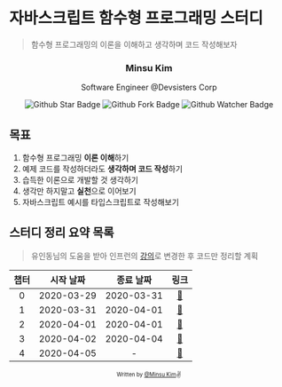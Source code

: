 # 자바스크립트 함수형 프로그래밍 스터디

> 함수형 프로그래밍의 이론을 이해하고 생각하며 코드 작성해보자

<div align="center">

<h3>Minsu Kim</h3>
<p>Software Engineer @Devsisters Corp</p>

![Github Star Badge](https://img.shields.io/github/stars/yesmad-coders/functional-programming-study?style=social) ![Github Fork Badge](https://img.shields.io/github/forks/yesmad-coders/functional-programming-study?style=social) ![Github Watcher Badge](https://img.shields.io/github/watchers/yesmad-coders/functional-programming-study?style=social)

</div>

## 목표

1. 함수형 프로그래밍 **이론 이해**하기
2. 예제 코드를 작성하더라도 **생각하며 코드 작성**하기
3. 습득한 이론으로 개발할 것 생각하기
4. 생각만 하지말고 **실천**으로 이어보기
5. 자바스크립트 예시를 타입스크립트로 작성해보기

## 스터디 정리 요약 목록

> 유인동님의 도움을 받아 인프런의 [강의](https://www.inflearn.com/course/functional-es6/)로 변경한 후 코드만 정리할 계획

| 챕터 | 시작 날짜  |  종료 날짜 |             링크             |
| :--: | :--------: | :--------: | :--------------------------: |
|  0   | 2020-03-29 | 2020-03-31 | [:link:](./section0)         |
|  1   | 2020-03-31 | 2020-04-01 | [:link:](./section1)         |
|  2   | 2020-04-01 | 2020-04-01 | [:link:](./section2)         |
|  3   | 2020-04-02 | 2020-04-04 | [:link:](./section3)         |
|  4   | 2020-04-05 |     -      | [:link:](./section4)         |


<div align="center">

<sub><sup>Written by <a href="https://github.com/alstn2468">@Minsu Kim</a></sup></sub><small>✌</small>

</div>
